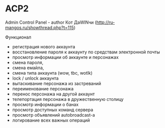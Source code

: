ACP2
===

Admin Control Panel - author Кот ДаWINчи (http://ru-mangos.ru/showthread.php?t=115)

Функционал
* регистрация нового аккаунта
* восстановление пароля к аккаунту по средствам электронной почты
* просмотр информации об аккаунте и персонажах
* смена пароля,
* смена емайла,
* смена типа аккаунта (wow, tbc, wotlk)
* lock / unlock аккаунта
* вытаскивание персонажа из застреваний
* переименование персонажа
* перенос персонажа на другой аккаунт
* телепортация персонажа в дружественную столицу
* просмотр информации о банах
* просмотр доступных команд сервера
* просмотр объявлений autobroadcast-a
* логирование всех важных операций